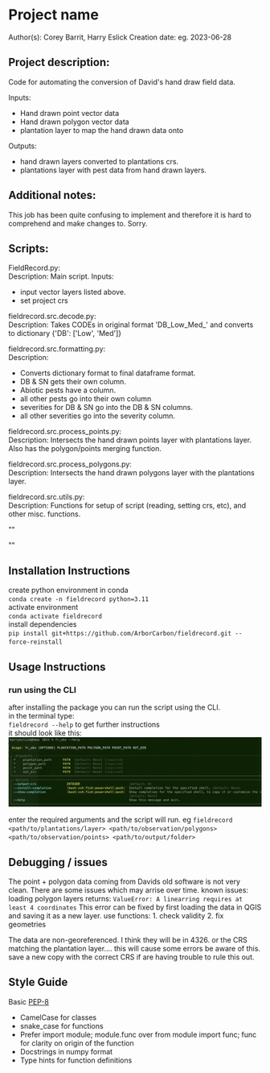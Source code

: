 # Project name
Author(s): Corey Barrit, Harry Eslick
Creation date: eg. 2023-06-28 

## Project description:   
Code for automating the conversion of David's hand draw field data.
   
Inputs: 
- Hand drawn point vector data
- Hand drawn polygon vector data
- plantation layer to map the hand drawn data onto

Outputs: 
- hand drawn layers converted to plantations crs.
- plantations layer with pest data from hand drawn layers.
  

## Additional notes:   
This job has been quite confusing to implement and therefore it is hard to comprehend and make changes to. Sorry.
  
## Scripts:   
FieldRecord.py:   
Description: Main script.
Inputs:
- input vector layers listed above.
- set project crs

fieldrecord.src.decode.py:   
Description: Takes CODEs in original format 'DB_Low_Med_' and converts to dictionary {'DB': ['Low', 'Med']}

fieldrecord.src.formatting.py:   
Description: 
- Converts dictionary format to final dataframe format. 
- DB & SN gets their own column. 
- Abiotic pests have a column.
- all other pests go into their own column
- severities for DB & SN go into the DB & SN columns.
- all other severities go into the severity column.

fieldrecord.src.process_points.py:   
Description: Intersects the hand drawn points layer with plantations layer. Also has the polygon/points merging function.

fieldrecord.src.process_polygons.py:   
Description: Intersects the hand drawn polygons layer with the plantations layer.

fieldrecord.src.utils.py:   
Description: Functions for setup of script (reading, setting crs, etc), and other misc. functions.


""   

""   

## Installation Instructions   
create python environment in conda    
`conda create -n fieldrecord python=3.11`   
activate environment   
`conda activate fieldrecord`   
install dependencies   
`pip install git+https://github.com/ArborCarbon/fieldrecord.git --force-reinstall`   

## Usage Instructions
### run using the CLI
after installing the package you can run the script using the CLI.   
in the terminal type:   
`fieldrecord --help` to get further instructions      
it should look like this:   
![terminal help menu screenshot](image.png)   

enter the required arguments and the script will run. eg
`fieldrecord <path/to/plantations/layer> <path/to/observation/polygons> <path/to/observation/points> <path/to/output/folder>`





## Debugging / issues
The point + polygon data coming from Davids old software is not very clean. There are some issues which may arrise over time. known issues:
loading polygon layers returns:
`ValueError: A linearring requires at least 4 coordinates`
This error can be fixed by first loading the data in QGIS and saving it as a new layer. use functions:
    1. check validity
    2. fix geometries

The data are non-georeferenced. I think they will be in 4326. or the CRS matching the plantation layer....
this will cause some errors be aware of this. save a new copy with the correct CRS if are having trouble to rule this out. 




## Style Guide
Basic [PEP-8](https://www.python.org/dev/peps/pep-0008/)
* CamelCase for classes  
* snake_case for functions  
* Prefer import module; module.func over from module import func; func for clarity on origin of the function  
* Docstrings in numpy format  
* Type hints for function definitions  

